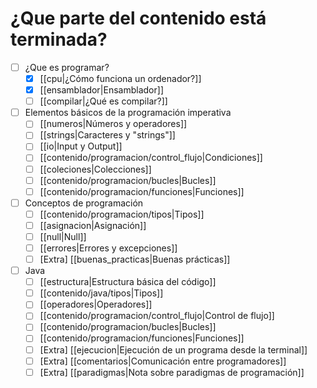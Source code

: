 # ¿Que parte del contenido está terminada?


- [ ] ¿Que es programar?
	- [x] [[cpu|¿Cómo funciona un ordenador?]]
	- [x] [[ensamblador|Ensamblador]]
	- [ ] [[compilar|¿Qué es compilar?]]
	
- [ ] Elementos básicos de la programación imperativa
	- [ ] [[numeros|Números y operadores]]
	- [ ] [[strings|Caracteres y "strings"]]
	- [ ] [[io|Input y Output]]
	- [ ] [[contenido/programacion/control_flujo|Condiciones]]
	- [ ] [[coleciones|Colecciones]]
	- [ ] [[contenido/programacion/bucles|Bucles]]
	- [ ] [[contenido/programacion/funciones|Funciones]]

- [ ] Conceptos de programación
	- [ ] [[contenido/programacion/tipos|Tipos]]
	- [ ] [[asignacion|Asignación]]
	- [ ] [[null|Null]]
	- [ ] [[errores|Errores y excepciones]]
	- [ ] \[Extra\] [[buenas_practicas|Buenas prácticas]]

- [ ] Java
	- [ ] [[estructura|Estructura básica del código]]
	- [ ] [[contenido/java/tipos|Tipos]]
	- [ ] [[operadores|Operadores]]
	- [ ] [[contenido/programacion/control_flujo|Control de flujo]]
	- [ ] [[contenido/programacion/bucles|Bucles]]
	- [ ] [[contenido/programacion/funciones|Funciones]]
	- [ ] \[Extra\] [[ejecucion|Ejecución de un programa desde la terminal]]
	- [ ] \[Extra\] [[comentarios|Comunicación entre programadores]]
	- [ ] \[Extra\] [[paradigmas|Nota sobre paradigmas de programación]]